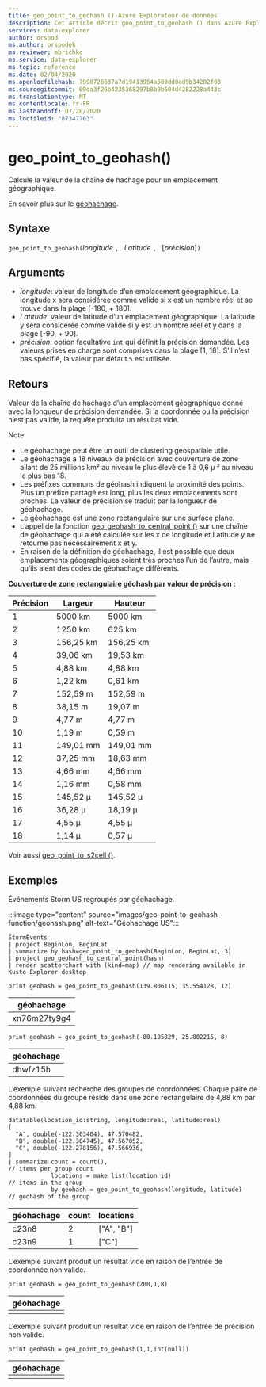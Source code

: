 ```yaml
---
title: geo_point_to_geohash ()-Azure Explorateur de données
description: Cet article décrit geo_point_to_geohash () dans Azure Explorateur de données.
services: data-explorer
author: orspod
ms.author: orspodek
ms.reviewer: mbrichko
ms.service: data-explorer
ms.topic: reference
ms.date: 02/04/2020
ms.openlocfilehash: 7998726637a7d19413954a509dd0ad9b34202f03
ms.sourcegitcommit: 09da3f26b4235368297b8b9b604d4282228a443c
ms.translationtype: MT
ms.contentlocale: fr-FR
ms.lasthandoff: 07/28/2020
ms.locfileid: "87347763"
---
```

# <a name="geo_point_to_geohash"></a>geo_point_to_geohash()

Calcule la valeur de la chaîne de hachage pour un emplacement géographique.

En savoir plus sur le [géohachage](https://en.wikipedia.org/wiki/Geohash).  

## <a name="syntax"></a>Syntaxe

`geo_point_to_geohash(`*longitude* `, ` *Latitude* `, ` [*précision*]`)`

## <a name="arguments"></a>Arguments

* *longitude*: valeur de longitude d’un emplacement géographique. La longitude x sera considérée comme valide si x est un nombre réel et se trouve dans la plage [-180, + 180]. 
* *Latitude*: valeur de latitude d’un emplacement géographique. La latitude y sera considérée comme valide si y est un nombre réel et y dans la plage [-90, + 90]. 
* *précision*: option facultative `int` qui définit la précision demandée. Les valeurs prises en charge sont comprises dans la plage [1, 18]. S’il n’est pas spécifié, la valeur par défaut `5` est utilisée.

## <a name="returns"></a>Retours

Valeur de la chaîne de hachage d’un emplacement géographique donné avec la longueur de précision demandée. Si la coordonnée ou la précision n’est pas valide, la requête produira un résultat vide.

> [!NOTE]
>
> * Le géohachage peut être un outil de clustering géospatiale utile.
> * Le géohachage a 18 niveaux de précision avec couverture de zone allant de 25 millions km² au niveau le plus élevé de 1 à 0,6 μ ² au niveau le plus bas 18.
> * Les préfixes communs de géohash indiquent la proximité des points. Plus un préfixe partagé est long, plus les deux emplacements sont proches. La valeur de précision se traduit par la longueur de géohachage.
> * Le géohachage est une zone rectangulaire sur une surface plane.
> * L’appel de la fonction [geo_geohash_to_central_point ()](geo-geohash-to-central-point-function.md) sur une chaîne de géohachage qui a été calculée sur les x de longitude et Latitude y ne retourne pas nécessairement x et y.
> * En raison de la définition de géohachage, il est possible que deux emplacements géographiques soient très proches l’un de l’autre, mais qu’ils aient des codes de géohachage différents.

**Couverture de zone rectangulaire géohash par valeur de précision :**

| Précision | Largeur     | Hauteur    |
|----------|-----------|-----------|
| 1        | 5000 km   | 5000 km   |
| 2        | 1250 km   | 625 km    |
| 3        | 156,25 km | 156,25 km |
| 4        | 39,06 km  | 19,53 km  |
| 5        | 4,88 km   | 4,88 km   |
| 6        | 1,22 km   | 0,61 km   |
| 7        | 152,59 m  | 152,59 m  |
| 8        | 38,15 m   | 19,07 m   |
| 9        | 4,77 m    | 4,77 m    |
| 10       | 1,19 m    | 0,59 m    |
| 11       | 149,01 mm | 149,01 mm |
| 12       | 37,25 mm  | 18,63 mm  |
| 13       | 4,66 mm   | 4,66 mm   |
| 14       | 1,16 mm   | 0,58 mm   |
| 15       | 145,52 μ  | 145,52 μ  |
| 16       | 36,28 μ   | 18,19 μ   |
| 17       | 4,55 μ    | 4,55 μ    |
| 18       | 1,14 μ    | 0,57 μ    |

Voir aussi [geo_point_to_s2cell ()](geo-point-to-s2cell-function.md).

## <a name="examples"></a>Exemples

Événements Storm US regroupés par géohachage.

:::image type="content" source="images/geo-point-to-geohash-function/geohash.png" alt-text="Géohachage US":::

<!-- csl: https://help.kusto.windows.net/Samples -->
```kusto
StormEvents
| project BeginLon, BeginLat
| summarize by hash=geo_point_to_geohash(BeginLon, BeginLat, 3)
| project geo_geohash_to_central_point(hash)
| render scatterchart with (kind=map) // map rendering available in Kusto Explorer desktop
```

<!-- csl: https://help.kusto.windows.net/Samples -->
```kusto
print geohash = geo_point_to_geohash(139.806115, 35.554128, 12)  
```

| géohachage      |
|--------------|
| xn76m27ty9g4 |

<!-- csl: https://help.kusto.windows.net/Samples -->
```kusto
print geohash = geo_point_to_geohash(-80.195829, 25.802215, 8)
```

|géohachage|
|---|
|dhwfz15h|

L’exemple suivant recherche des groupes de coordonnées. Chaque paire de coordonnées du groupe réside dans une zone rectangulaire de 4,88 km par 4,88 km.

<!-- csl: https://help.kusto.windows.net/Samples -->
```kusto
datatable(location_id:string, longitude:real, latitude:real)
[
  "A", double(-122.303404), 47.570482,
  "B", double(-122.304745), 47.567052,
  "C", double(-122.278156), 47.566936,
]
| summarize count = count(),                                          // items per group count
            locations = make_list(location_id)                        // items in the group
            by geohash = geo_point_to_geohash(longitude, latitude)    // geohash of the group
```

| géohachage | count | locations  |
|---------|-------|------------|
| c23n8   | 2     | ["A", "B"] |
| c23n9   | 1     | ["C"]      |

L’exemple suivant produit un résultat vide en raison de l’entrée de coordonnée non valide.

<!-- csl: https://help.kusto.windows.net/Samples -->
```kusto
print geohash = geo_point_to_geohash(200,1,8)
```

| géohachage |
|---------|
|         |

L’exemple suivant produit un résultat vide en raison de l’entrée de précision non valide.

<!-- csl: https://help.kusto.windows.net/Samples -->
```kusto
print geohash = geo_point_to_geohash(1,1,int(null))
```

| géohachage |
|---------|
|         |
